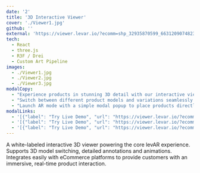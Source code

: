 ```yaml
---
date: '2'
title: '3D Interactive Viewer'
cover: './Viewer1.jpg'
github: ''
external: 'https://viewer.levar.io/?ecomm=shp_32935870599_6631209074823_39594167074951'
tech:
  - React
  - three.js
  - R3F / Drei
  - Custom Art Pipeline
images:
  - ./Viewer1.jpg
  - ./Viewer2.jpg
  - ./Viewer3.jpg
modalCopy:
  - "Experience products in stunning 3D detail with our interactive viewer. Rotate, zoom, and explore every angle of products before making a purchase decision."
  - "Switch between different product models and variations seamlessly. Compare colors, materials, and features side-by-side in real-time 3D visualization."
  - "Launch AR mode with a simple modal popup to place products directly in your space. See how items fit in your environment before purchasing using augmented reality."
modalLinks:
  - '[{"label": "Try Live Demo", "url": "https://viewer.levar.io/?ecomm=shp_32935870599_6631209074823_39594167074951"}]'
  - '[{"label": "Try Live Demo", "url": "https://viewer.levar.io/?ecomm=shp_32935870599_6640744235143_39634715279495"}]'
  - '[{"label": "Try Live Demo", "url": "https://viewer.levar.io/?ecomm=shp_32935870599_6631209074823_39594167107719"}]'
---
```


A white-labeled interactive 3D viewer powering the core levAR experience. Supports 3D model switching, detailed annotations and animations. Integrates easily with eCommerce platforms to provide customers with an immersive, real-time product interaction.

